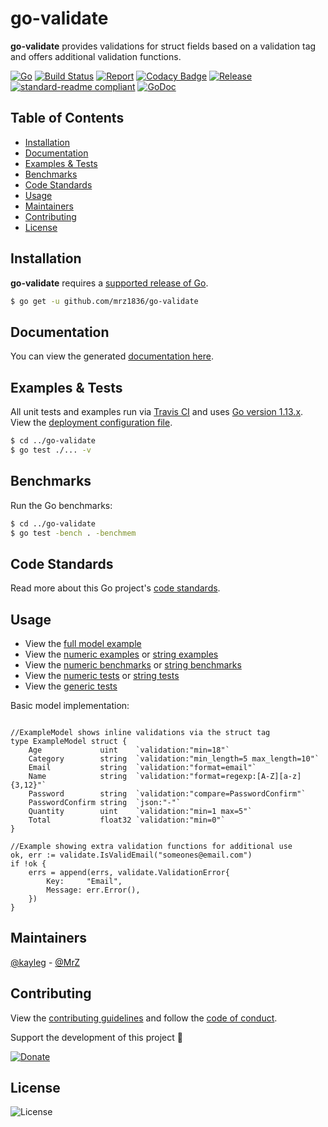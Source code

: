 # go-validate
**go-validate** provides validations for struct fields based on a validation tag and offers additional validation functions.

[![Go](https://img.shields.io/github/go-mod/go-version/mrz1836/go-validate)](https://golang.org/)
[![Build Status](https://travis-ci.org/mrz1836/go-validate.svg?branch=master)](https://travis-ci.org/mrz1836/go-validate)
[![Report](https://goreportcard.com/badge/github.com/mrz1836/go-validate?style=flat)](https://goreportcard.com/report/github.com/mrz1836/go-validate)
[![Codacy Badge](https://api.codacy.com/project/badge/Grade/e25f7c37ecb246fba1cabf1000aa76a3)](https://www.codacy.com/app/mrz1818/go-validate?utm_source=github.com&amp;utm_medium=referral&amp;utm_content=mrz1836/go-validate&amp;utm_campaign=Badge_Grade)
[![Release](https://img.shields.io/github/release-pre/mrz1836/go-validate.svg?style=flat)](https://github.com/mrz1836/go-validate/releases)
[![standard-readme compliant](https://img.shields.io/badge/standard--readme-OK-green.svg?style=flat)](https://github.com/RichardLitt/standard-readme)
[![GoDoc](https://godoc.org/github.com/mrz1836/go-validate?status.svg&style=flat)](https://godoc.org/github.com/mrz1836/go-validate)

## Table of Contents
- [Installation](#installation)
- [Documentation](#documentation)
- [Examples & Tests](#examples--tests)
- [Benchmarks](#benchmarks)
- [Code Standards](#code-standards)
- [Usage](#usage)
- [Maintainers](#maintainers)
- [Contributing](#contributing)
- [License](#license)

## Installation

**go-validate** requires a [supported release of Go](https://golang.org/doc/devel/release.html#policy).
```bash
$ go get -u github.com/mrz1836/go-validate
```

## Documentation
You can view the generated [documentation here](https://godoc.org/github.com/mrz1836/go-validate).

## Examples & Tests
All unit tests and examples run via [Travis CI](https://travis-ci.org/mrz1836/go-validate) and uses [Go version 1.13.x](https://golang.org/doc/go1.13). View the [deployment configuration file](.travis.yml).
```bash
$ cd ../go-validate
$ go test ./... -v
```

## Benchmarks
Run the Go benchmarks:
```bash
$ cd ../go-validate
$ go test -bench . -benchmem
```

## Code Standards
Read more about this Go project's [code standards](CODE_STANDARDS.md).

## Usage
- View the [full model example](examples/model/customer.go)
- View the [numeric examples](numeric_test.go) or [string examples](string_test.go)
- View the [numeric benchmarks](numeric_test.go) or [string benchmarks](string_test.go)
- View the [numeric tests](numeric_test.go) or [string tests](string_test.go)
- View the [generic tests](validate_test.go)

Basic model implementation:
```golang

//ExampleModel shows inline validations via the struct tag
type ExampleModel struct {
    Age             uint    `validation:"min=18"`
    Category        string  `validation:"min_length=5 max_length=10"`
    Email           string  `validation:"format=email"`
    Name            string  `validation:"format=regexp:[A-Z][a-z]{3,12}"`
    Password        string  `validation:"compare=PasswordConfirm"`
    PasswordConfirm string  `json:"-"`
    Quantity        uint    `validation:"min=1 max=5"`
    Total           float32 `validation:"min=0"`
}

//Example showing extra validation functions for additional use
ok, err := validate.IsValidEmail("someones@email.com")
if !ok {
    errs = append(errs, validate.ValidationError{
        Key:     "Email",
        Message: err.Error(),
    })
}
```

## Maintainers

[@kayleg](https://github.com/kayleg) - [@MrZ](https://github.com/mrz1836)

## Contributing

View the [contributing guidelines](CONTRIBUTING.md) and follow the [code of conduct](CODE_OF_CONDUCT.md).

Support the development of this project 🙏

[![Donate](https://img.shields.io/badge/donate-bitcoin-brightgreen.svg)](https://mrz1818.com/?tab=tips&af=go-validate)

## License

![License](https://img.shields.io/github/license/mrz1836/go-validate.svg?style=flat)